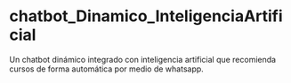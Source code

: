 # chatbot_Dinamico_InteligenciaArtificial
Un chatbot dinámico integrado con inteligencia artificial que recomienda cursos de forma automática por medio de whatsapp.
